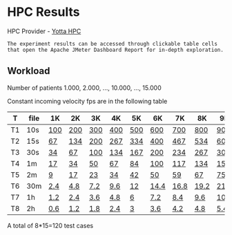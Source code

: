 # HPC Results

HPC Provider - <a href="https://www.yac.hr/" target="_blank">Yotta HPC</a>

```{note}
The experiment results can be accessed through clickable table cells that open the Apache JMeter Dashboard Report for in-depth exploration.
```

## Workload

Number of patients 1.000, 2.000, ..., 10.000, ..., 15.000 


Constant incoming velocity fps are in the following table


|T        |file | 1K  | 2K  | 3K  | 4K  | 5K  | 6K  | 7K  | 8K  | 9K  | 10K | 11K | 12K | 13K | 14K | 15K |
|---------|-----|-----|-----|-----|-----|-----|-----|-----|-----|-----|-----|-----|-----|-----|-----|-----|
| T1  | 10s  | <a href="./Reports/T1/1K/index.html" target="_blank">100</a> | <a href="./Reports/T1/2K/index.html" target="_blank">200</a> | <a href="./Reports/T1/3K/index.html" target="_blank">300</a> | <a href="./Reports/T1/4K/index.html" target="_blank">400</a> | <a href="./Reports/T1/5K/index.html" target="_blank">500</a> | <a href="./Reports/T1/6K/index.html" target="_blank">600</a> | <a href="./Reports/T1/7K/index.html" target="_blank">700</a> | <a href="./Reports/T1/8K/index.html" target="_blank">800</a> | <a href="./Reports/T1/9K/index.html" target="_blank">900</a> | <a href="./Reports/T1/10K/index.html" target="_blank">1000</a> | <a href="./Reports/T1/11K/index.html" target="_blank">1100</a> | <a href="./Reports/T1/12K/index.html" target="_blank">1200</a> | <a href="./Reports/T1/13K/index.html" target="_blank">1300</a> | <a href="./Reports/T1/14K/index.html" target="_blank">1400</a> | <a href="./Reports/T1/15K/index.html" target="_blank">1500</a> |
| T2      | 15s | <a href="./Reports/T2/1K/index.html" target="_blank">67</a>  | <a href="./Reports/T2/2K/index.html" target="_blank">134</a> | <a href="./Reports/T2/3K/index.html" target="_blank">200</a> | <a href="./Reports/T2/4K/index.html" target="_blank">267</a> | <a href="./Reports/T2/5K/index.html" target="_blank">334</a> | <a href="./Reports/T2/6K/index.html" target="_blank">400</a> | <a href="./Reports/T2/7K/index.html" target="_blank">467</a> | <a href="./Reports/T2/8K/index.html" target="_blank">534</a> | <a href="./Reports/T2/9K/index.html" target="_blank">600</a> | <a href="./Reports/T2/10K/index.html" target="_blank">667</a> | <a href="./Reports/T2/11K/index.html" target="_blank">734</a> | <a href="./Reports/T2/12K/index.html" target="_blank">800</a> | <a href="./Reports/T2/13K/index.html" target="_blank">867</a> | <a href="./Reports/T2/14K/index.html" target="_blank">934</a> | <a href="./Reports/T2/15K/index.html" target="_blank">1000</a> |
| T3      | 30s | <a href="./Reports/T3/1K/index.html" target="_blank">34</a>  | <a href="./Reports/T3/2K/index.html" target="_blank">67</a>  | <a href="./Reports/T3/3K/index.html" target="_blank">100</a> | <a href="./Reports/T3/4K/index.html" target="_blank">134</a> | <a href="./Reports/T3/5K/index.html" target="_blank">167</a> | <a href="./Reports/T3/6K/index.html" target="_blank">200</a> | <a href="./Reports/T3/7K/index.html" target="_blank">234</a> | <a href="./Reports/T3/8K/index.html" target="_blank">267</a> | <a href="./Reports/T3/9K/index.html" target="_blank">300</a> | <a href="./Reports/T3/10K/index.html" target="_blank">334</a> | <a href="./Reports/T3/11K/index.html" target="_blank">367</a> | <a href="./Reports/T3/12K/index.html" target="_blank">400</a> | <a href="./Reports/T3/13K/index.html" target="_blank">434</a> | <a href="./Reports/T3/14K/index.html" target="_blank">467</a> | <a href="./Reports/T3/15K/index.html" target="_blank">500</a> |
| T4      | 1m  | <a href="./Reports/T4/1K/index.html" target="_blank">17</a>  | <a href="./Reports/T4/2K/index.html" target="_blank">34</a>  | <a href="./Reports/T4/3K/index.html" target="_blank">50</a>  | <a href="./Reports/T4/4K/index.html" target="_blank">67</a>  | <a href="./Reports/T4/5K/index.html" target="_blank">84</a>  | <a href="./Reports/T4/6K/index.html" target="_blank">100</a> | <a href="./Reports/T4/7K/index.html" target="_blank">117</a> | <a href="./Reports/T4/8K/index.html" target="_blank">134</a> | <a href="./Reports/T4/9K/index.html" target="_blank">150</a> | <a href="./Reports/T4/10K/index.html" target="_blank">167</a> | <a href="./Reports/T4/11K/index.html" target="_blank">184</a> | <a href="./Reports/T4/12K/index.html" target="_blank">200</a> | <a href="./Reports/T4/13K/index.html" target="_blank">217</a> | <a href="./Reports/T4/14K/index.html" target="_blank">234</a> | <a href="./Reports/T4/15K/index.html" target="_blank">250</a> |
| T5      | 2m   | <a href="./Reports/T5/1K/index.html" target="_blank">9</a>   | <a href="./Reports/T5/2K/index.html" target="_blank">17</a>  | <a href="./Reports/T5/3K/index.html" target="_blank">23</a>  | <a href="./Reports/T5/4K/index.html" target="_blank">34</a>  | <a href="./Reports/T5/5K/index.html" target="_blank">42</a>  | <a href="./Reports/T5/6K/index.html" target="_blank">50</a>  | <a href="./Reports/T5/7K/index.html" target="_blank">59</a>  | <a href="./Reports/T5/8K/index.html" target="_blank">67</a>  | <a href="./Reports/T5/9K/index.html" target="_blank">75</a>  | <a href="./Reports/T5/10K/index.html" target="_blank">84</a>  | <a href="./Reports/T5/11K/index.html" target="_blank">92</a>  | <a href="./Reports/T5/12K/index.html" target="_blank">100</a> | <a href="./Reports/T5/13K/index.html" target="_blank">108</a> | <a href="./Reports/T5/14K/index.html" target="_blank">117</a> | <a href="./Reports/T5/15K/index.html" target="_blank">125</a> |
| T6      | 30m  | <a href="./Reports/T6/1K/index.html" target="_blank">2.4</a>   | <a href="./Reports/T6/2K/index.html" target="_blank">4.8</a>   | <a href="./Reports/T6/3K/index.html" target="_blank">7.2</a>   | <a href="./Reports/T6/4K/index.html" target="_blank">9.6</a>   | <a href="./Reports/T6/5K/index.html" target="_blank">12</a>    | <a href="./Reports/T6/6K/index.html" target="_blank">14.4</a>  | <a href="./Reports/T6/7K/index.html" target="_blank">16.8</a>  | <a href="./Reports/T6/8K/index.html" target="_blank">19.2</a>  | <a href="./Reports/T6/9K/index.html" target="_blank">21.6</a>  | <a href="./Reports/T6/10K/index.html" target="_blank">24</a>    | <a href="./Reports/T6/11K/index.html" target="_blank">26.4</a>  | <a href="./Reports/T6/12K/index.html" target="_blank">28.8</a>  | <a href="./Reports/T6/13K/index.html" target="_blank">31.2</a>  | <a href="./Reports/T6/14K/index.html" target="_blank">33.6</a>  | <a href="./Reports/T6/15K/index.html" target="_blank">36</a>    |
| T7      | 1h   | <a href="./Reports/T7/1K/index.html" target="_blank">1.2</a>   | <a href="./Reports/T7/2K/index.html" target="_blank">2.4</a>   | <a href="./Reports/T7/3K/index.html" target="_blank">3.6</a>   | <a href="./Reports/T7/4K/index.html" target="_blank">4.8</a>   | <a href="./Reports/T7/5K/index.html" target="_blank">6</a>     | <a href="./Reports/T7/6K/index.html" target="_blank">7.2</a>   | <a href="./Reports/T7/7K/index.html" target="_blank">8.4</a>   | <a href="./Reports/T7/8K/index.html" target="_blank">9.6</a>   | <a href="./Reports/T7/9K/index.html" target="_blank">10.8</a>  | <a href="./Reports/T7/10K/index.html" target="_blank">12</a>    | <a href="./Reports/T7/11K/index.html" target="_blank">13.2</a>  | <a href="./Reports/T7/12K/index.html" target="_blank">14.4</a>  | <a href="./Reports/T7/13K/index.html" target="_blank">15.6</a>  | <a href="./Reports/T7/14K/index.html" target="_blank">16.8</a>  | <a href="./Reports/T7/15K/index.html" target="_blank">18</a>    |
| T8      | 2h   | <a href="./Reports/T8/1K/index.html" target="_blank">0.6</a>   | <a href="./Reports/T8/2K/index.html" target="_blank">1.2</a>   | <a href="./Reports/T8/3K/index.html" target="_blank">1.8</a>   | <a href="./Reports/T8/4K/index.html" target="_blank">2.4</a>   | <a href="./Reports/T8/5K/index.html" target="_blank">3</a>     | <a href="./Reports/T8/6K/index.html" target="_blank">3.6</a>   | <a href="./Reports/T8/7K/index.html" target="_blank">4.2</a>   | <a href="./Reports/T8/8K/index.html" target="_blank">4.8</a>   | <a href="./Reports/T8/9K/index.html" target="_blank">5.4</a>   | <a href="./Reports/T8/10K/index.html" target="_blank">6</a>    | <a href="./Reports/T8/11K/index.html" target="_blank">6.6</a>  | <a href="./Reports/T8/12K/index.html" target="_blank">7.2</a>  | <a href="./Reports/T8/13K/index.html" target="_blank">7.8</a>  | <a href="./Reports/T8/14K/index.html" target="_blank">8.4</a>  | <a href="./Reports/T8/15K/index.html" target="_blank">9</a>    |


A total of 8*15=120 test cases
